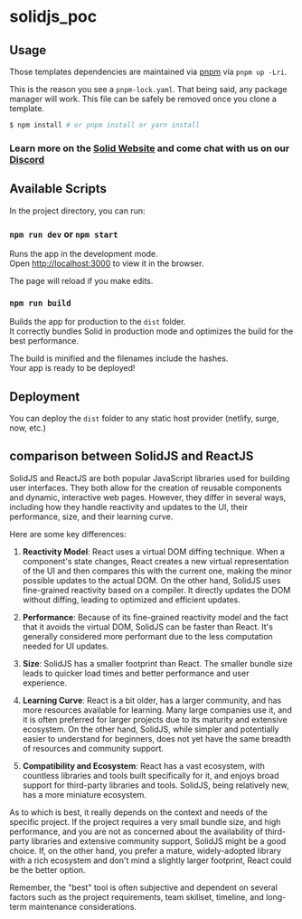 # solidjs_poc

## Usage

Those templates dependencies are maintained via [pnpm](https://pnpm.io) via `pnpm up -Lri`.

This is the reason you see a `pnpm-lock.yaml`. That being said, any package manager will work. This file can be safely be removed once you clone a template.

```bash
$ npm install # or pnpm install or yarn install
```

### Learn more on the [Solid Website](https://solidjs.com) and come chat with us on our [Discord](https://discord.com/invite/solidjs)

## Available Scripts

In the project directory, you can run:

### `npm run dev` or `npm start`

Runs the app in the development mode.<br>
Open [http://localhost:3000](http://localhost:3000) to view it in the browser.

The page will reload if you make edits.<br>

### `npm run build`

Builds the app for production to the `dist` folder.<br>
It correctly bundles Solid in production mode and optimizes the build for the best performance.

The build is minified and the filenames include the hashes.<br>
Your app is ready to be deployed!

## Deployment

You can deploy the `dist` folder to any static host provider (netlify, surge, now, etc.)

## comparison between SolidJS and ReactJS

SolidJS and ReactJS are both popular JavaScript libraries used for building user interfaces. They both allow for the creation of reusable components and dynamic, interactive web pages. However, they differ in several ways, including how they handle reactivity and updates to the UI, their performance, size, and their learning curve.

Here are some key differences:

1. **Reactivity Model**: React uses a virtual DOM diffing technique. When a component's state changes, React creates a new virtual representation of the UI and then compares this with the current one, making the minor possible updates to the actual DOM. On the other hand, SolidJS uses fine-grained reactivity based on a compiler. It directly updates the DOM without diffing, leading to optimized and efficient updates.

2. **Performance**: Because of its fine-grained reactivity model and the fact that it avoids the virtual DOM, SolidJS can be faster than React. It's generally considered more performant due to the less computation needed for UI updates.

3. **Size**: SolidJS has a smaller footprint than React. The smaller bundle size leads to quicker load times and better performance and user experience.

4. **Learning Curve**: React is a bit older, has a larger community, and has more resources available for learning. Many large companies use it, and it is often preferred for larger projects due to its maturity and extensive ecosystem. On the other hand, SolidJS, while simpler and potentially easier to understand for beginners, does not yet have the same breadth of resources and community support.

5. **Compatibility and Ecosystem**: React has a vast ecosystem, with countless libraries and tools built specifically for it, and enjoys broad support for third-party libraries and tools. SolidJS, being relatively new, has a more miniature ecosystem.

As to which is best, it really depends on the context and needs of the specific project. If the project requires a very small bundle size, and high performance, and you are not as concerned about the availability of third-party libraries and extensive community support, SolidJS might be a good choice. If, on the other hand, you prefer a mature, widely-adopted library with a rich ecosystem and don't mind a slightly larger footprint, React could be the better option.

Remember, the "best" tool is often subjective and dependent on several factors such as the project requirements, team skillset, timeline, and long-term maintenance considerations.
